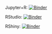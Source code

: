 
Jupyter+R: [![Binder](http://mybinder.org/badge_logo.svg)](http://mybinder.org/v2/gh/hauschke/openalex-UA-DE/master?filepath=index.ipynb)

RStudio: [![Binder](http://mybinder.org/badge_logo.svg)](http://mybinder.org/v2/gh/hauschke/openalex-UA-DE/master?urlpath=rstudio)

RShiny: [![Binder](http://mybinder.org/badge_logo.svg)](http://mybinder.org/v2/gh/hauschke/openalex-UA-DE/master?urlpath=shiny/bus-dashboard/)
